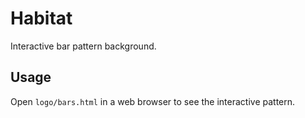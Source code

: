 # Habitat

Interactive bar pattern background.

## Usage

Open `logo/bars.html` in a web browser to see the interactive pattern. 
